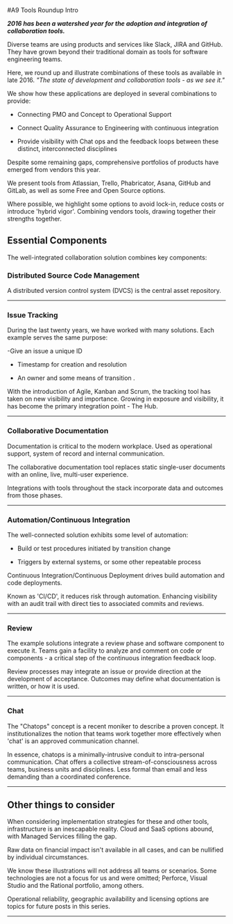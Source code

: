 #A9 Tools Roundup Intro

***2016 has been a watershed year for the adoption and integration of collaboration tools.***

Diverse teams are using products and services like Slack, JIRA and GitHub. They have grown beyond their traditional domain as tools for software engineering teams.

Here, we round up and illustrate combinations of these tools as available in late 2016. *"The state of development and collaboration tools - as we see it."*

We show how these applications are deployed in several combinations to provide:

- Connecting PMO and Concept to Operational Support

- Connect Quality Assurance to Engineering with continuous integration

- Provide visibility with Chat ops and the feedback loops between these distinct, interconnected disciplines

Despite some remaining gaps, comprehensive portfolios of products have emerged from vendors this year.

We present tools from Atlassian, Trello, Phabricator, Asana, GitHub and GitLab, as well as some Free and Open Source options.

Where possible, we highlight some options to avoid lock-in, reduce costs or introduce 'hybrid vigor'. Combining vendors tools, drawing together their strengths together.

## Essential Components

The well-integrated collaboration solution combines key components:



### Distributed Source Code Management

A distributed version control system (DVCS) is the central asset repository.


----
### Issue Tracking

During the last twenty years, we have worked with many solutions. Each example serves the same purpose:

-Give an issue a unique ID

- Timestamp for creation and resolution

- An owner and some means of transition .

With the introduction of Agile, Kanban and Scrum, the tracking tool has taken on new visibility and importance. Growing in exposure and visibility, it has become the primary integration point - The Hub.

----
### Collaborative Documentation

Documentation is critical to the modern workplace. Used as operational support, system of record and internal communication.

The collaborative documentation tool replaces static single-user documents with an online, live, multi-user experience.

Integrations with tools throughout the stack incorporate data and outcomes from those phases.

----
### Automation/Continuous Integration

The well-connected solution exhibits some level of automation:

- Build or test procedures initiated by transition change

- Triggers by external systems, or some other repeatable process

Continuous Integration/Continuous Deployment drives build automation and code deployments.

Known as 'CI/CD', it reduces risk through automation. Enhancing visibility with an audit trail with direct ties to associated commits and reviews.

----
### Review

The example solutions integrate a review phase and software component to execute it. Teams gain a facility to analyze and comment on code or components - a critical step of the continuous integration feedback loop.

Review processes may integrate an issue or provide direction at the development of acceptance. Outcomes may define what documentation is written, or how it is used.

----
### Chat

The "Chatops" concept is a recent moniker to describe a proven concept. It institutionalizes the notion that teams work together more effectively when 'chat' is an approved communication channel.

In essence, chatops is a minimally-intrusive conduit to intra-personal communication. Chat offers a collective stream-of-consciousness across teams, business units and disciplines. Less formal than email and less demanding than a coordinated conference.

----

## Other things to consider

When considering implementation strategies for these and other tools, infrastructure is an inescapable reality. Cloud and SaaS options abound, with Managed Services filling the gap.

Raw data on financial impact isn't available in all cases, and can be nullified by individual circumstances.

We know these illustrations will not address all teams or scenarios. Some technologies are not a focus for us and were omitted; Perforce, Visual Studio and the Rational portfolio, among others.

Operational reliability, geographic availability and licensing options are topics for future posts in this series.

----